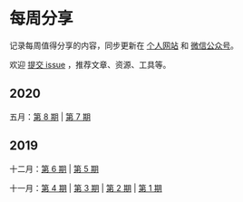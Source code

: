 # 每周分享
记录每周值得分享的内容，同步更新在 [个人网站]( http://wuzhangyang.com/ ) 和 [微信公众号](https://weixin.sogou.com/weixin?query=贾小昆)。

欢迎 [提交 issue](https://github.com/zywudev/weekly/issues) ，推荐文章、资源、工具等。

## 2020

五月：[第 8 期](docs/issue-8.md)  | [第 7 期](docs/issue-7.md) 

## 2019

十二月：[第 6 期](docs/issue-6.md) | [第 5 期](docs/issue-5.md)

十一月：[第 4 期](docs/issue-4.md) | [第 3 期]( docs/issue-3.md ) | [第 2 期]( docs/issue-2.md ) | [第 1 期]( docs/issue-1.md )
